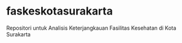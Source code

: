 # faskeskotasurakarta
Repositori untuk Analisis Keterjangkauan Fasilitas Kesehatan di Kota Surakarta
